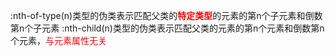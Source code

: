 :nth-of-type(n)类型的伪类表示匹配父类的<span style="color:red"><strong>特定类型</strong></span>的元素的第n个子元素和倒数第n个子元素
:nth-child(n)类型的伪类表示匹配父类的元素的第n个元素和倒数第n个元素，<span style="color:red;font-w">与元素属性无关</span>
